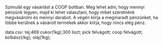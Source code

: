 Szimulál egy vásárlást a COOP boltban.
Meg lehet adni, hogy mennyi pénzünk legyen, majd ki lehet választani, hogy miket szeretnénk megvásárolni és mennyi darabot.
A végén kiírja a megmaradt pénzünket, ha többe kerülnek a vásárolt termékek akkor kiírja, hogy nincs elég pénz.

data.csv: tej;469
          cukor(1kg);300
          liszt;
          pick felvágott;
          coop felvágott;
          kolbász(/kg);
          olaj(1kg);
          
